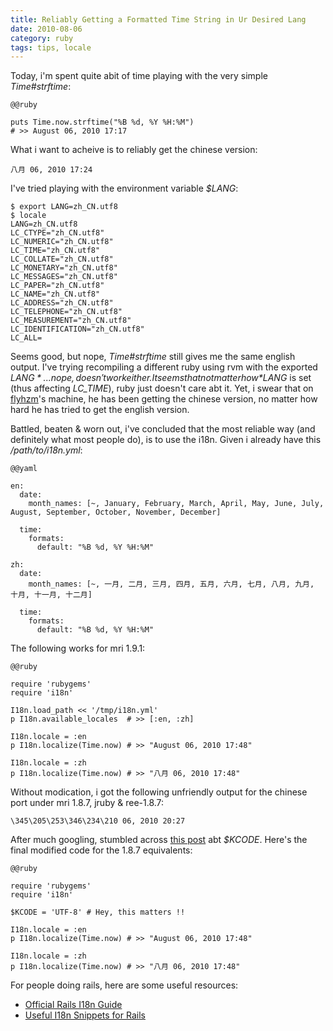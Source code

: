 ```yaml
--- 
title: Reliably Getting a Formatted Time String in Ur Desired Lang
date: 2010-08-06
category: ruby
tags: tips, locale
---
```

Today, i'm spent quite abit of time playing with the very simple *Time#strftime*:

    @@ruby

    puts Time.now.strftime("%B %d, %Y %H:%M")
    # >> August 06, 2010 17:17

What i want to acheive is to reliably get the chinese version:

    八月 06, 2010 17:24

I've tried playing with the environment variable *$LANG*:

    $ export LANG=zh_CN.utf8
    $ locale
    LANG=zh_CN.utf8
    LC_CTYPE="zh_CN.utf8"
    LC_NUMERIC="zh_CN.utf8"
    LC_TIME="zh_CN.utf8"
    LC_COLLATE="zh_CN.utf8"
    LC_MONETARY="zh_CN.utf8"
    LC_MESSAGES="zh_CN.utf8"
    LC_PAPER="zh_CN.utf8"
    LC_NAME="zh_CN.utf8"
    LC_ADDRESS="zh_CN.utf8"
    LC_TELEPHONE="zh_CN.utf8"
    LC_MEASUREMENT="zh_CN.utf8"
    LC_IDENTIFICATION="zh_CN.utf8"
    LC_ALL=

Seems good, but nope, *Time#strftime* still gives me the same english output. I've trying
recompiling a different ruby using rvm with the exported *$LANG* ... nope, doesn't work
either. It seems that not matter how *$LANG* is set (thus affecting *LC_TIME*), ruby just
doesn't care abt it. Yet, i swear that on [flyhzm](http://github.com/flyerhzm)'s machine,
he has been getting the chinese version, no matter how hard he has tried to get the
english version.

Battled, beaten & worn out, i've concluded that the most reliable way (and definitely what
most people do), is to use the i18n. Given i already have this */path/to/i18n.yml*:

    @@yaml

    en:
      date:
        month_names: [~, January, February, March, April, May, June, July, August, September, October, November, December]

      time:
        formats:
          default: "%B %d, %Y %H:%M"

    zh:
      date:
        month_names: [~, 一月, 二月, 三月, 四月, 五月, 六月, 七月, 八月, 九月, 十月, 十一月, 十二月]

      time:
        formats:
          default: "%B %d, %Y %H:%M"

The following works for mri 1.9.1:

    @@ruby

    require 'rubygems'
    require 'i18n'

    I18n.load_path << '/tmp/i18n.yml'
    p I18n.available_locales  # >> [:en, :zh]

    I18n.locale = :en
    p I18n.localize(Time.now) # >> "August 06, 2010 17:48"

    I18n.locale = :zh
    p I18n.localize(Time.now) # >> "八月 06, 2010 17:48"

Without modication, i got the following unfriendly output for the chinese port under
mri 1.8.7, jruby & ree-1.8.7:

    \345\205\253\346\234\210 06, 2010 20:27

After much googling, stumbled across
[this post](http://blog.grayproductions.net/articles/ruby_18_character_encoding_flaws)
abt *$KCODE*. Here's the final modified code for the 1.8.7 equivalents:

    @@ruby

    require 'rubygems'
    require 'i18n'

    $KCODE = 'UTF-8' # Hey, this matters !!

    I18n.locale = :en
    p I18n.localize(Time.now) # >> "August 06, 2010 17:48"

    I18n.locale = :zh
    p I18n.localize(Time.now) # >> "八月 06, 2010 17:48"

For people doing rails, here are some useful resources:
* [Official Rails I18n Guide](http://guides.rubyonrails.org/i18n.html)
* [Useful I18n Snippets for Rails](http://github.com/svenfuchs/rails-i18n)

